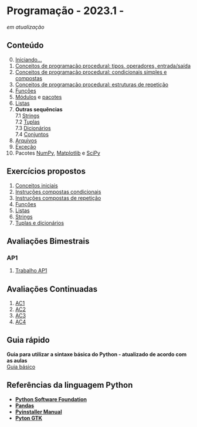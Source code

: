 # Programação - 2023.1 -   
*em atualização*


## Conteúdo  
0. [Iniciando...](prog_aulas/prog_inicio.md)  
1. [Conceitos de programação procedural: tipos, operadores, entrada/saída](prog_aulas/prog_conceitos1.md)     
2. [Conceitos de programação procedural: condicionais simples e compostas](prog_aulas/prog_conceitos2.md)    
3. [Conceitos de programação procedural: estruturas de repetição](prog_aulas/prog_conceitos3.md)  
4. [Funções](prog_aulas/prog_funcoes.md)    
5. [Módulos](prog_aulas/prog_modulos.md) e [pacotes](prog_aulas/prog_pacotes.md)
6. [Listas](prog_aulas/prog_listas.md)  
7. **Outras sequências**    
7.1 [Strings](prog_aulas/prog_str.md)    
7.2 [Tuplas](prog_aulas/prog_tuplas.md)     
7.3 [Dicionários](prog_aulas/prog_dicionarios.md)    
7.4 [Conjuntos](prog_aulas/prog_conjuntos.md)   
8. [Arquivos](prog_aulas/prog_arquivos.md)  
9. [Exceção](prog_aulas/prog_excecao.md)
10. Pacotes [NumPy](https://numpy.org/doc/stable/user/absolute_beginners.html), [Matplotlib](https://matplotlib.org/stable/plot_types/index.html) e [SciPy](https://docs.scipy.org/doc/scipy/getting_started.html#getting-started-ref)

## Exercícios propostos
1. [Conceitos iniciais](prog_aulas/exercicios_conceitosIniciais.md)  
2. [Instruções compostas condicionais](prog_aulas/exercicios_condicionais.md)  
3. [Instruções compostas de repetição](prog_aulas/exercicios_repeticao.md)
4. [Funções](prog_aulas/exercicios_funcoes.md)  
5. [Listas](prog_aulas/exercicios_listas.md)
6. [Strings](prog_aulas/exercicios_strings.md)
7. [Tuplas e dicionários](prog_aulas/exercicios_tuplas_dicionarios.md)

## Avaliações Bimestrais
### AP1
1. [Trabalho AP1](prog_aulas/Orientacao_trabalho_AP1.pdf)

## Avaliações Continuadas
1. [AC1](https://forms.gle/MSFH9vBov7cPHfer5)
2. [AC2](https://forms.gle/Db83EFoDv52w61CP8)
3. [AC3](https://forms.gle/u24kBy66DsEtuwf17)  
4. [AC4](https://forms.gle/RuYLiFpe115WS8PW6)

## Guia rápido
**Guia para utilizar a sintaxe básica do Python - atualizado de acordo com as aulas**  
[Guia básico](prog_aulas/guia_rapido.md)

## Referências da linguagem Python
- [**Python Software Foundation**](https://www.python.org/doc/)
- [**Pandas**](https://pandas.pydata.org/)
- [**Pyinstaller Manual**](https://pyinstaller.org/en/stable/)
- [**Pyton GTK**](https://python-gtk-3-tutorial.readthedocs.io/pt_BR/latest/index.html)


